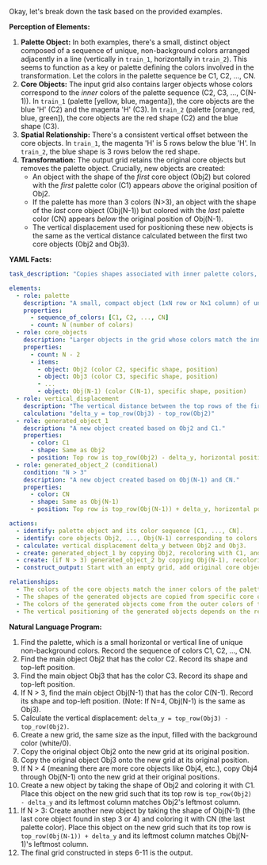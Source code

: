 Okay, let's break down the task based on the provided examples.

**Perception of Elements:**

1.  **Palette Object:** In both examples, there's a small, distinct object composed of a sequence of unique, non-background colors arranged adjacently in a line (vertically in `train_1`, horizontally in `train_2`). This seems to function as a key or palette defining the colors involved in the transformation. Let the colors in the palette sequence be C1, C2, ..., CN.
2.  **Core Objects:** The input grid also contains larger objects whose colors correspond to the *inner* colors of the palette sequence (C2, C3, ..., C(N-1)). In `train_1` (palette [yellow, blue, magenta]), the core objects are the blue 'H' (C2) and the magenta 'H' (C3). In `train_2` (palette [orange, red, blue, green]), the core objects are the red shape (C2) and the blue shape (C3).
3.  **Spatial Relationship:** There's a consistent vertical offset between the core objects. In `train_1`, the magenta 'H' is 5 rows below the blue 'H'. In `train_2`, the blue shape is 3 rows below the red shape.
4.  **Transformation:** The output grid retains the original core objects but removes the palette object. Crucially, new objects are created:
    *   An object with the shape of the *first* core object (Obj2) but colored with the *first* palette color (C1) appears *above* the original position of Obj2.
    *   If the palette has more than 3 colors (N>3), an object with the shape of the *last* core object (Obj(N-1)) but colored with the *last* palette color (CN) appears *below* the original position of Obj(N-1).
    *   The vertical displacement used for positioning these new objects is the same as the vertical distance calculated between the first two core objects (Obj2 and Obj3).

**YAML Facts:**


```yaml
task_description: "Copies shapes associated with inner palette colors, recolors them using outer palette colors, and places them vertically offset based on the distance between the original shapes."

elements:
  - role: palette
    description: "A small, compact object (1xN row or Nx1 column) of unique, adjacent, non-background colors."
    properties:
      - sequence_of_colors: [C1, C2, ..., CN]
      - count: N (number of colors)
  - role: core_objects
    description: "Larger objects in the grid whose colors match the inner palette colors C2 through C(N-1)."
    properties:
      - count: N - 2
      - items:
        - object: Obj2 (color C2, specific shape, position)
        - object: Obj3 (color C3, specific shape, position)
        - ...
        - object: Obj(N-1) (color C(N-1), specific shape, position)
  - role: vertical_displacement
    description: "The vertical distance between the top rows of the first two core objects."
    calculation: "delta_y = top_row(Obj3) - top_row(Obj2)"
  - role: generated_object_1
    description: "A new object created based on Obj2 and C1."
    properties:
      - color: C1
      - shape: Same as Obj2
      - position: Top row is top_row(Obj2) - delta_y, horizontal position matches Obj2.
  - role: generated_object_2 (conditional)
    condition: "N > 3"
    description: "A new object created based on Obj(N-1) and CN."
    properties:
      - color: CN
      - shape: Same as Obj(N-1)
      - position: Top row is top_row(Obj(N-1)) + delta_y, horizontal position matches Obj(N-1).

actions:
  - identify: palette object and its color sequence [C1, ..., CN].
  - identify: core objects Obj2, ..., Obj(N-1) corresponding to colors C2, ..., C(N-1).
  - calculate: vertical displacement delta_y between Obj2 and Obj3.
  - create: generated_object_1 by copying Obj2, recoloring with C1, and positioning using -delta_y.
  - create: (if N > 3) generated_object_2 by copying Obj(N-1), recoloring with CN, and positioning using +delta_y.
  - construct_output: Start with an empty grid, add original core objects (Obj2..Obj(N-1)) and all generated objects. The palette is implicitly removed.

relationships:
  - The colors of the core objects match the inner colors of the palette sequence.
  - The shapes of the generated objects are copied from specific core objects.
  - The colors of the generated objects come from the outer colors of the palette sequence.
  - The vertical positioning of the generated objects depends on the relative vertical positioning of the first two core objects.
```


**Natural Language Program:**

1.  Find the palette, which is a small horizontal or vertical line of unique non-background colors. Record the sequence of colors C1, C2, ..., CN.
2.  Find the main object Obj2 that has the color C2. Record its shape and top-left position.
3.  Find the main object Obj3 that has the color C3. Record its shape and top-left position.
4.  If N > 3, find the main object Obj(N-1) that has the color C(N-1). Record its shape and top-left position. (Note: If N=4, Obj(N-1) is the same as Obj3).
5.  Calculate the vertical displacement: `delta_y = top_row(Obj3) - top_row(Obj2)`.
6.  Create a new grid, the same size as the input, filled with the background color (white/0).
7.  Copy the original object Obj2 onto the new grid at its original position.
8.  Copy the original object Obj3 onto the new grid at its original position.
9.  If N > 4 (meaning there are more core objects like Obj4, etc.), copy Obj4 through Obj(N-1) onto the new grid at their original positions.
10. Create a new object by taking the shape of Obj2 and coloring it with C1. Place this object on the new grid such that its top row is `top_row(Obj2) - delta_y` and its leftmost column matches Obj2's leftmost column.
11. If N > 3: Create another new object by taking the shape of Obj(N-1) (the last core object found in step 3 or 4) and coloring it with CN (the last palette color). Place this object on the new grid such that its top row is `top_row(Obj(N-1)) + delta_y` and its leftmost column matches Obj(N-1)'s leftmost column.
12. The final grid constructed in steps 6-11 is the output.